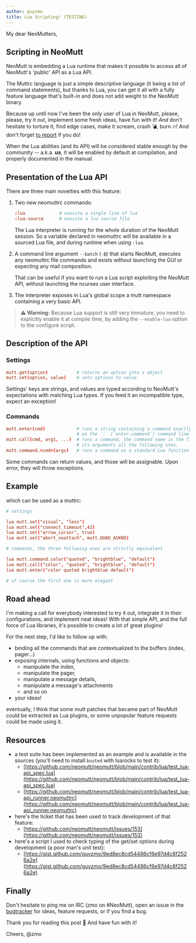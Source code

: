 ```yaml
---
author: guyzmo
title: Lua Scripting! (TESTING)
---
```


My dear NeoMutters,

## Scripting in NeoMutt

NeoMutt is embedding a Lua runtime that makes it possible to access all of
NeoMutt's 'public' API as a Lua API.

The Muttrc language is just a simple descriptive language (it being a list of
command statements), but thanks to Lua, you can get it all with a fully feature
language that's built-in and does not add weight to the NeoMutt binary.

Because up until now I've been the only user of Lua in NeoMutt, please, please,
try it out, implement some fresh ideas, have fun with it! *And* don't hesitate
to torture it, find edge cases, make it scream, crash &#x1F4A3;, burn &#x1F525;!
And don't forget [to report](https://github.com/neomutt/neomutt/issues/new) if
you do!

When the Lua abilities (and its API) will be considered stable enough by the
community -- a.k.a. ***us***, it will be enabled by default at compilation,
and properly documented in the manual.

## Presentation of the Lua API

There are three main novelties with this feature:

1. Two new neomuttrc commands:

   ```conf
   :lua             # execute a single line of lua
   :lua-source      # execute a lua source file
   ```

   The Lua interpreter is running for the whole duration of the NeoMutt
   session. So a variable declared in neomuttrc will be available in a sourced
   Lua file, and during runtime when using `:lua`.

2. A command line argument `--batch` (`-B`) that starts NeoMutt, executes any
   neomuttrc file commands and exists without launching the GUI or expecting
   any mail composition.

   That can be useful if you want to run a Lua script exploiting the NeoMutt
   API, without launching the ncurses user interface.

3. The interpreter exposes in Lua's global scope a mutt namespace containing
   a very basic API.

> **&#x26A0; Warning:** Because Lua support is still very immature, you need to
> explicitly enable it at compile time, by adding the `--enable-lua` option to
> the configure script.

## Description of the API

### Settings

```conf
mutt.get(option)           # returns an option into a object
mutt.set(option, value)    # sets options to value
```

Settings' keys are strings, and values are typed according to NeoMutt's
expectations with matching Lua types. If you feed it an incompatible type,
expect an exception!

### Commands

```conf
mutt.enter(cmd)            # runs a string containing a command exactly as you'd write it
                           # on the `:` (`enter-command`) command line.
mutt.call(cmd, arg1, ...)  # runs a command, the command name is the first argument,
                           # its arguments all the following ones.
mutt.command.<cmd>(args)   # runs a command as a standard Lua function.
```

Some commands can return values, and those will be assignable. Upon error,
they will throw exceptions.

## Example

which can be used as a muttrc:

```conf
# settings

lua mutt.set("visual", "less")
lua mutt.set("connect_timeout",42)
lua mutt.set("arrow_cursor", true)
lua mutt.set("abort_noattach", mutt.QUAD_ASKNO)

# commands, the three following ones are strictly equivalent

lua mutt.command.color("quoted", "brightblue", "default")
lua mutt.call("color", "quoted", "brightblue", "default")
lua mutt.enter("color quoted brightblue default")

# of course the first one is more elegant
```

## Road ahead

I'm making a call for everybody interested to try it out, integrate it in their
configurations, and implement neat ideas! With that simple API, and the full
force of Lua libraries, it's possible to create a lot of great plugins!

For the next step, I'd like to follow up with:

* binding all the commands that are contextualized to the buffers (index, pager...)
* exposing internals, using functions and objects:
  - manipulate the index,
  - manipulate the pager,
  - manipulate a message details,
  - manipulate a message's attachments
  - and so on
* your ideas!

eventually, I think that some mutt patches that became part of NeoMutt could be
extracted as Lua plugins, or some unpopular feature requests could be made
using it.

## Resources

* a test suite has been implemented as an example and is available in the
  sources (you'll need to install `busted` with luarocks to test it):
  - [https://github.com/neomutt/neomutt/blob/main/contrib/lua/test_lua-api_spec.lua](https://github.com/neomutt/neomutt/blob/main/contrib/lua/test_lua-api_spec.lua)
  - [https://github.com/neomutt/neomutt/blob/main/contrib/lua/test_lua-api_runner.neomuttrc](https://github.com/neomutt/neomutt/blob/main/contrib/lua/test_lua-api_runner.neomuttrc)
* here's the ticket that has been used to track development of that feature:
  - [https://github.com/neomutt/neomutt/issues/153](https://github.com/neomutt/neomutt/issues/153)
* here's a script I used to check typing of the get/set options during
  development (a poor man's unit test):
  - [https://gist.github.com/guyzmo/9ed8ec8cd54486cf6e97d4c8f2526a2e](https://gist.github.com/guyzmo/9ed8ec8cd54486cf6e97d4c8f2526a2e)

## Finally

Don't hesitate to ping me on IRC (zmo on #NeoMutt), open an issue in the
[bugtracker](https://github.com/neomutt/neomutt/issues) for ideas, feature
requests, or if you find a bug.

Thank you for reading this post &#x1F64C; And have fun with it!

Cheers, @zmo

